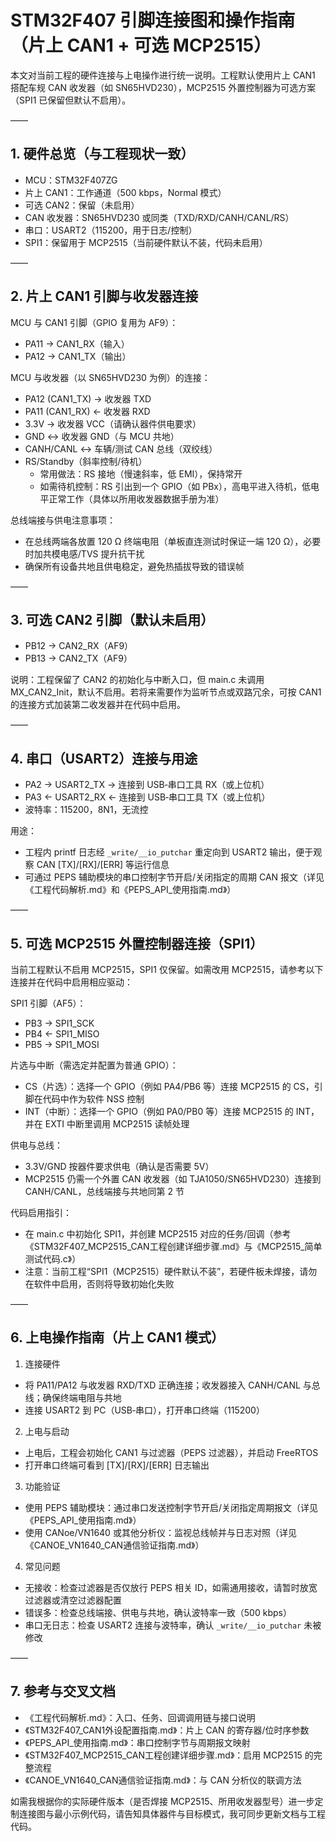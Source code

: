 # STM32F407 引脚连接图和操作指南（片上 CAN1 + 可选 MCP2515）

本文对当前工程的硬件连接与上电操作进行统一说明。工程默认使用片上 CAN1 搭配车规 CAN 收发器（如 SN65HVD230），MCP2515 外置控制器为可选方案（SPI1 已保留但默认不启用）。

——

## 1. 硬件总览（与工程现状一致）

- MCU：STM32F407ZG
- 片上 CAN1：工作通道（500 kbps，Normal 模式）
- 可选 CAN2：保留（未启用）
- CAN 收发器：SN65HVD230 或同类（TXD/RXD/CANH/CANL/RS）
- 串口：USART2（115200，用于日志/控制）
- SPI1：保留用于 MCP2515（当前硬件默认不装，代码未启用）

——

## 2. 片上 CAN1 引脚与收发器连接

MCU 与 CAN1 引脚（GPIO 复用为 AF9）：
- PA11 → CAN1_RX（输入）
- PA12 → CAN1_TX（输出）

MCU 与收发器（以 SN65HVD230 为例）的连接：
- PA12 (CAN1_TX) → 收发器 TXD
- PA11 (CAN1_RX) ← 收发器 RXD
- 3.3V → 收发器 VCC（请确认器件供电要求）
- GND ↔ 收发器 GND（与 MCU 共地）
- CANH/CANL ↔ 车辆/测试 CAN 总线（双绞线）
- RS/Standby（斜率控制/待机）
  - 常用做法：RS 接地（慢速斜率，低 EMI），保持常开
  - 如需待机控制：RS 引出到一个 GPIO（如 PBx），高电平进入待机，低电平正常工作（具体以所用收发器数据手册为准）

总线端接与供电注意事项：
- 在总线两端各放置 120 Ω 终端电阻（单板直连测试时保证一端 120 Ω），必要时加共模电感/TVS 提升抗干扰
- 确保所有设备共地且供电稳定，避免热插拔导致的错误帧

——

## 3. 可选 CAN2 引脚（默认未启用）

- PB12 → CAN2_RX（AF9）
- PB13 → CAN2_TX（AF9）

说明：工程保留了 CAN2 的初始化与中断入口，但 main.c 未调用 MX_CAN2_Init，默认不启用。若将来需要作为监听节点或双路冗余，可按 CAN1 的连接方式加装第二收发器并在代码中启用。

——

## 4. 串口（USART2）连接与用途

- PA2 → USART2_TX → 连接到 USB‑串口工具 RX（或上位机）
- PA3 ← USART2_RX ← 连接到 USB‑串口工具 TX（或上位机）
- 波特率：115200，8N1，无流控

用途：
- 工程内 printf 日志经 `_write/__io_putchar` 重定向到 USART2 输出，便于观察 CAN [TX]/[RX]/[ERR] 等运行信息
- 可通过 PEPS 辅助模块的串口控制字节开启/关闭指定的周期 CAN 报文（详见《工程代码解析.md》和《PEPS_API_使用指南.md》）

——

## 5. 可选 MCP2515 外置控制器连接（SPI1）

当前工程默认不启用 MCP2515，SPI1 仅保留。如需改用 MCP2515，请参考以下连接并在代码中启用相应驱动：

SPI1 引脚（AF5）：
- PB3 → SPI1_SCK
- PB4 ← SPI1_MISO
- PB5 → SPI1_MOSI

片选与中断（需选定并配置为普通 GPIO）：
- CS（片选）：选择一个 GPIO（例如 PA4/PB6 等）连接 MCP2515 的 CS，引脚在代码中作为软件 NSS 控制
- INT（中断）：选择一个 GPIO（例如 PA0/PB0 等）连接 MCP2515 的 INT，并在 EXTI 中断里调用 MCP2515 读帧处理

供电与总线：
- 3.3V/GND 按器件要求供电（确认是否需要 5V）
- MCP2515 仍需一个外置 CAN 收发器（如 TJA1050/SN65HVD230）连接到 CANH/CANL，总线端接与共地同第 2 节

代码启用指引：
- 在 main.c 中初始化 SPI1，并创建 MCP2515 对应的任务/回调（参考《STM32F407_MCP2515_CAN工程创建详细步骤.md》与《MCP2515_简单测试代码.c》）
- 注意：当前工程“SPI1（MCP2515）硬件默认不装”，若硬件板未焊接，请勿在软件中启用，否则将导致初始化失败

——

## 6. 上电操作指南（片上 CAN1 模式）

1) 连接硬件
- 将 PA11/PA12 与收发器 RXD/TXD 正确连接；收发器接入 CANH/CANL 与总线；确保终端电阻与共地
- 连接 USART2 到 PC（USB‑串口），打开串口终端（115200）

2) 上电与启动
- 上电后，工程会初始化 CAN1 与过滤器（PEPS 过滤器），并启动 FreeRTOS
- 打开串口终端可看到 [TX]/[RX]/[ERR] 日志输出

3) 功能验证
- 使用 PEPS 辅助模块：通过串口发送控制字节开启/关闭指定周期报文（详见《PEPS_API_使用指南.md》）
- 使用 CANoe/VN1640 或其他分析仪：监视总线帧并与日志对照（详见《CANOE_VN1640_CAN通信验证指南.md》）

4) 常见问题
- 无接收：检查过滤器是否仅放行 PEPS 相关 ID，如需通用接收，请暂时放宽过滤器或清空过滤器配置
- 错误多：检查总线端接、供电与共地，确认波特率一致（500 kbps）
- 串口无日志：检查 USART2 连接与波特率，确认 `_write/__io_putchar` 未被修改

——

## 7. 参考与交叉文档
- 《工程代码解析.md》：入口、任务、回调调用链与接口说明
- 《STM32F407_CAN1外设配置指南.md》：片上 CAN 的寄存器/位时序参数
- 《PEPS_API_使用指南.md》：串口控制字节与周期报文映射
- 《STM32F407_MCP2515_CAN工程创建详细步骤.md》：启用 MCP2515 的完整流程
- 《CANOE_VN1640_CAN通信验证指南.md》：与 CAN 分析仪的联调方法

如需我根据你的实际硬件版本（是否焊接 MCP2515、所用收发器型号）进一步定制连接图与最小示例代码，请告知具体器件与目标模式，我可同步更新文档与工程代码。